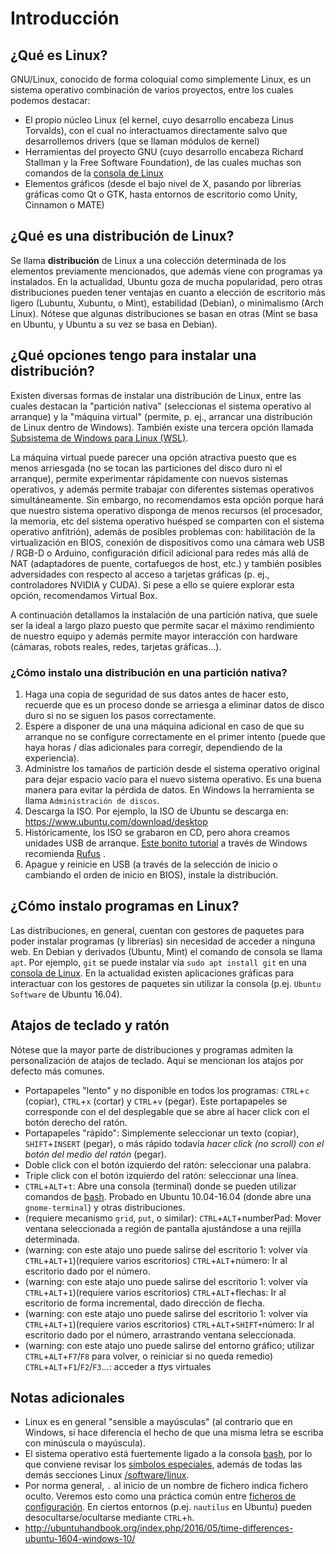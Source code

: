 # Introducción

## ¿Qué es Linux?

GNU/Linux, conocido de forma coloquial como simplemente Linux, es un sistema operativo combinación de varios proyectos, entre los cuales podemos destacar:
- El propio núcleo Linux (el kernel, cuyo desarrollo encabeza Linus Torvalds), con el cual no interactuamos directamente salvo que desarrollemos drivers (que se llaman módulos de kernel)
- Herramientas del proyecto GNU (cuyo desarrollo encabeza Richard Stallman y la Free Software Foundation), de las cuales muchas son comandos de la [consola de Linux](bash.md)
- Elementos gráficos (desde el bajo nivel de X, pasando por librerías gráficas como Qt o GTK, hasta entornos de escritorio como Unity, Cinnamon o MATE)

## ¿Qué es una distribución de Linux?

Se llama **distribución** de Linux a una colección determinada de los elementos previamente mencionados, que además viene con programas ya instalados. En la actualidad, Ubuntu goza de mucha popularidad, pero otras distribuciones pueden tener ventajas en cuanto a elección de escritorio más ligero (Lubuntu, Xubuntu, o Mint), estabilidad (Debian), o minimalismo (Arch Linux). Nótese que algunas distribuciones se basan en otras (Mint se basa en Ubuntu, y Ubuntu a su vez se basa en Debian).

## ¿Qué opciones tengo para instalar una distribución?

Existen diversas formas de instalar una distribución de Linux, entre las cuales destacan la "partición nativa" (seleccionas el sistema operativo al arranque) y la "máquina virtual" (permite, p. ej., arrancar una distribución de Linux dentro de Windows). También existe una tercera opción llamada [Subsistema de Windows para Linux (WSL)](https://docs.microsoft.com/en-us/windows/wsl/faq).

La máquina virtual puede parecer una opción atractiva puesto que es menos arriesgada (no se tocan las particiones del disco duro ni el arranque), permite experimentar rápidamente con nuevos sistemas operativos, y además permite trabajar con diferentes sistemas operativos simultáneamente. Sin embargo, no recomendamos esta opción porque hará que nuestro sistema operativo disponga de menos recursos (el procesador, la memoria, etc del sistema operativo huésped se comparten con el sistema operativo anfitrión), además de posibles problemas con: habilitación de la virtualización en BIOS, conexión de dispositivos como una cámara web USB / RGB-D o Arduino, configuración difícil adicional para redes más allá de NAT (adaptadores de puente, cortafuegos de host, etc.) y también posibles adversidades con respecto al acceso a tarjetas gráficas (p. ej., controladores NVIDIA y CUDA). Si pese a ello se quiere explorar esta opción, recomendamos Virtual Box.

A continuación detallamos la instalación de una partición nativa, que suele ser la ideal a largo plazo puesto que permite sacar el máximo rendimiento de nuestro equipo y además permite mayor interacción con hardware (cámaras, robots reales, redes, tarjetas gráficas...).

### ¿Cómo instalo una distribución en una partición nativa?

1. Haga una copia de seguridad de sus datos antes de hacer esto, recuerde que es un proceso donde se arriesga a eliminar datos de disco duro si no se siguen los pasos correctamente.
1. Espere a disponer de una una máquina adicional en caso de que su arranque no se configure correctamente en el primer intento (puede que haya horas / días adicionales para corregir, dependiendo de la experiencia).
1. Administre los tamaños de partición desde el sistema operativo original para dejar espacio vacío para el nuevo sistema operativo. Es una buena manera para evitar la pérdida de datos. En Windows la herramienta se llama `Administración de discos`.
1. Descarga la ISO. Por ejemplo, la ISO de Ubuntu se descarga en: <https://www.ubuntu.com/download/desktop>
1. Históricamente, los ISO se grabaron en CD, pero ahora creamos unidades USB de arranque. [Este bonito tutorial](https://tutorials.ubuntu.com/tutorial/tutorial-create-a-usb-stick-on-windows) a través de Windows recomienda [Rufus](http://rufus.akeo.ie/) .
1. Apague y reinicie en USB (a través de la selección de inicio o cambiando el orden de inicio en BIOS), instale la distribución.

## ¿Cómo instalo programas en Linux?

Las distribuciones, en general, cuentan con gestores de paquetes para poder instalar programas (y librerías) sin necesidad de acceder a ninguna web. En Debian y derivados (Ubuntu, Mint) el comando de consola se llama `apt`. Por ejemplo, `git` se puede instalar vía `sudo apt install git` en una [consola de Linux](bash.md). En la actualidad existen aplicaciones gráficas para interactuar con los gestores de paquetes sin utilizar la consola (p.ej. `Ubuntu Software` de Ubuntu 16.04).

## Atajos de teclado y ratón

Nótese que la mayor parte de distribuciones y programas admiten la personalización de atajos de teclado. Aquí se mencionan los atajos por defecto más comunes.

- Portapapeles "lento" y no disponible en todos los programas: `CTRL`+`c` (copiar), `CTRL`+`x` (cortar) y `CTRL`+`v` (pegar). Este portapapeles se corresponde con el del desplegable que se abre al hacer click con el botón derecho del ratón.
- Portapapeles "rápido": Simplemente seleccionar un texto (copiar), `SHIFT`+`INSERT` (pegar), o más rápido todavía _hacer click (no scroll) con el botón del medio del ratón_ (pegar).
- Doble click con el botón izquierdo del ratón: seleccionar una palabra.
- Triple click con el botón izquierdo del ratón: seleccionar una línea.
- `CTRL`+`ALT`+`t`: Abre una consola (terminal) donde se pueden utilizar comandos de [bash](bash.md). Probado en Ubuntu 10.04-16.04 (donde abre una `gnome-terminal`) y otras distribuciones.
- (requiere mecanismo `grid`, `put`, o similar): `CTRL`+`ALT`+numberPad: Mover ventana seleccionada a región de pantalla ajustándose a una rejilla determinada.
- (warning: con este atajo uno puede salirse del escritorio 1: volver vía `CTRL`+`ALT`+`1`)(requiere varios escritorios) `CTRL`+`ALT`+número: Ir al escritorio dado por el número.
- (warning: con este atajo uno puede salirse del escritorio 1: volver vía `CTRL`+`ALT`+`1`)(requiere varios escritorios) `CTRL`+`ALT`+flechas: Ir al escritorio de forma incremental, dado dirección de flecha.
- (warning: con este atajo uno puede salirse del escritorio 1: volver vía `CTRL`+`ALT`+`1`)(requiere varios escritorios) `CTRL`+`ALT`+`SHIFT+`número: Ir al escritorio dado por el número, arrastrando ventana seleccionada.
- (warning: con este atajo uno puede salirse del entorno gráfico; utilizar `CTRL`+`ALT`+`F7`/`F8` para volver, o reiniciar si no queda remedio) `CTRL`+`ALT`+`F1`/`F2`/`F3`...: acceder a *tty*s virtuales

## Notas adicionales

- Linux es en general "sensible a mayúsculas" (al contrario que en Windows, sí hace diferencia el hecho de que una misma letra se escriba con minúscula o mayúscula).
- El sistema operativo está fuertemente ligado a la consola [bash](bash.md), por lo que conviene revisar los [símbolos especiales](bash.md#símbolos-especiales), además de todas las demás secciones Linux [/software/linux](/software/linux).
- Por norma general, `.` al inicio de un nombre de fichero indica fichero oculto. Veremos esto como una práctica común entre [ficheros de configuración](configuration-files.md). En ciertos entornos (p.ej. `nautilus` en Ubuntu) pueden desocultarse/ocultarse mediante `CTRL`+`h`.
- http://ubuntuhandbook.org/index.php/2016/05/time-differences-ubuntu-1604-windows-10/
